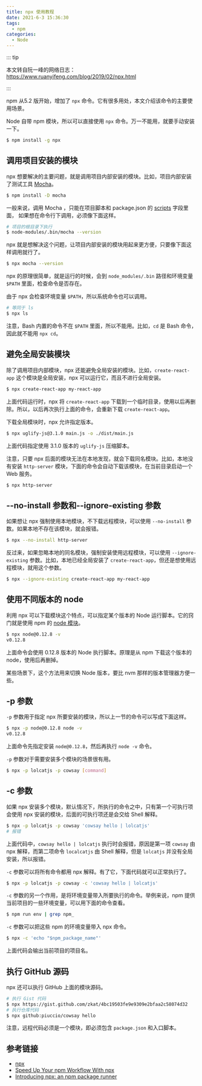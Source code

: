 ```yaml
---
title: npx 使用教程
date: 2021-6-3 15:36:30
tags:
  - npm
categories:
  - Node
---
```


::: tip

本文转自阮一峰的网络日志：https://www.ruanyifeng.com/blog/2019/02/npx.html

:::



npm 从5.2 版开始，增加了 `npx` 命令。它有很多用处，本文介绍该命令的主要使用场景。



Node 自带 npm 模块，所以可以直接使用 `npx` 命令。万一不能用，就要手动安装一下。



```bash
$ npm install -g npx
```



## 调用项目安装的模块



npx 想要解决的主要问题，就是调用项目内部安装的模块。比如，项目内部安装了测试工具 [Mocha](http://www.ruanyifeng.com/blog/2015/12/a-mocha-tutorial-of-examples.html)。



```bash
$ npm install -D mocha
```



一般来说，调用 Mocha ，只能在项目脚本和 package.json 的 [scripts](http://www.ruanyifeng.com/blog/2016/10/npm_scripts.html) 字段里面， 如果想在命令行下调用，必须像下面这样。



```bash
# 项目的根目录下执行
$ node-modules/.bin/mocha --version
```



npx 就是想解决这个问题，让项目内部安装的模块用起来更方便，只要像下面这样调用就行了。



```bash
$ npx mocha --version
```



npx 的原理很简单，就是运行的时候，会到 `node_modules/.bin` 路径和环境变量 `$PATH` 里面，检查命令是否存在。



由于 npx 会检查环境变量 `$PATH`，所以系统命令也可以调用。



```bash
# 等同于 ls
$ npx ls
```



注意，Bash 内置的命令不在 `$PATH` 里面，所以不能用。比如，`cd` 是 Bash 命令，因此就不能用 `npx cd`。



## 避免全局安装模块



除了调用项目内部模块，npx 还能避免全局安装的模块。比如，`create-react-app` 这个模块是全局安装，npx 可以运行它，而且不进行全局安装。



```bash
$ npx create-react-app my-react-app
```



上面代码运行时，npx 将 `create-react-app` 下载到一个临时目录，使用以后再删除。所以，以后再次执行上面的命令，会重新下载 `create-react-app`。



下载全局模块时，npx 允许指定版本。



```bash
$ npx uglify-js@3.1.0 main.js -o ./dist/main.js
```



上面代码指定使用 3.1.0 版本的 `uglify-js` 压缩脚本。



注意，只要 npx 后面的模块无法在本地发现，就会下载同名模块。比如，本地没有安装 `http-server` 模块，下面的命令会自动下载该模块，在当前目录启动一个 Web 服务。



```bash
$ npx http-server
```



## --no-install 参数和--ignore-existing 参数



如果想让 npx 强制使用本地模块，不下载远程模块，可以使用 `--no-install` 参数。如果本地不存在该模块，就会报错。



```bash
$ npx --no-install http-server
```



反过来，如果忽略本地的同名模块，强制安装使用远程模块，可以使用 `--ignore-existing` 参数。比如，本地已经全局安装了 `create-react-app`，但还是想使用远程模块，就用这个参数。



```bash
$ npx --ignore-existing create-react-app my-react-app
```



## 使用不同版本的 node



利用 npx 可以下载模块这个特点，可以指定某个版本的 Node 运行脚本。它的窍门就是使用 npm 的 [node 模块](https://www.npmjs.com/package/node)。



```bash
$ npx node@0.12.8 -v
v0.12.8
```



上面命令会使用 0.12.8 版本的 Node 执行脚本。原理是从 npm 下载这个版本的 node，使用后再删掉。



某些场景下，这个方法用来切换 Node 版本，要比 nvm 那样的版本管理器方便一些。

## -p 参数



`-p` 参数用于指定 npx 所要安装的模块，所以上一节的命令可以写成下面这样。



```bash
$ npx -p node@0.12.8 node -v 
v0.12.8
```



上面命令先指定安装 `node@0.12.8`，然后再执行 `node -v` 命令。



`-p` 参数对于需要安装多个模块的场景很有用。



```bash
$ npx -p lolcatjs -p cowsay [command]
```



## -c 参数



如果 npx 安装多个模块，默认情况下，所执行的命令之中，只有第一个可执行项会使用 npx 安装的模块，后面的可执行项还是会交给 Shell 解释。



```bash
$ npx -p lolcatjs -p cowsay 'cowsay hello | lolcatjs'
# 报错
```



上面代码中，`cowsay hello | lolcatjs` 执行时会报错，原因是第一项 `cowsay` 由 npx 解释，而第二项命令 `localcatjs` 由 Shell 解释，但是 `lolcatjs` 并没有全局安装，所以报错。



`-c` 参数可以将所有命令都用 npx 解释。有了它，下面代码就可以正常执行了。



```bash
$ npx -p lolcatjs -p cowsay -c 'cowsay hello | lolcatjs'
```



`-c` 参数的另一个作用，是将环境变量带入所要执行的命令。举例来说，npm 提供当前项目的一些环境变量，可以用下面的命令查看。



```bash
$ npm run env | grep npm_
```



`-c` 参数可以把这些 npm 的环境变量带入 npx 命令。



```bash
$ npx -c 'echo "$npm_package_name"'
```



上面代码会输出当前项目的项目名。



## 执行 GitHub 源码



npx 还可以执行 GitHub 上面的模块源码。



```bash
# 执行 Gist 代码
$ npx https://gist.github.com/zkat/4bc19503fe9e9309e2bfaa2c58074d32
# 执行仓库代码
$ npx github:piuccio/cowsay hello
```



注意，远程代码必须是一个模块，即必须包含 `package.json` 和入口脚本。



## 参考链接



- [npx](https://www.npmjs.com/package/npx)
- [Speed Up Your npm Workflow With npx](https://alligator.io/workflow/npx/)
- [Introducing npx: an npm package runner](https://medium.com/@maybekatz/introducing-npx-an-npm-package-runner-55f7d4bd282b)